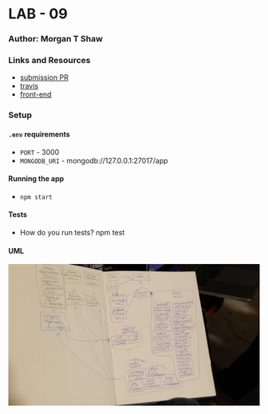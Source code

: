# LAB - 09

### Author: Morgan T Shaw

### Links and Resources

* [submission PR](https://github.com/morgan-401-advanced-javascript/lab09/pull/3)
* [travis](https://travis-ci.com/morgan-401-advanced-javascript/lab09)
* [front-end](https://lab9mts.herokuapp.com/)


### Setup
#### `.env` requirements
* `PORT` - 3000
* `MONGODB_URI` - mongodb://127.0.0.1:27017/app

#### Running the app
* `npm start`
  
#### Tests
* How do you run tests?
npm test

#### UML
![UML](./assets/umllab9.jpg)
